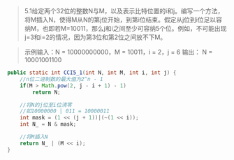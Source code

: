 >	5.1给定两个32位的整数N与M，以及表示比特位置的i和j。编写一个方法，将M插入N，使得M从N的第j位开始，到第i位结束。假定从j位到i位足以容纳M，也即若M=10011，那么j和i之间至少可容纳5个位。例如，不可能出现j=3和i=2的情况，因为第3位和第2位之间放不下M。

>	示例输入：N = 10000000000，M = 10011，i = 2，j = 6
输出： N = 10001001100

```java
public static int CCI5_1(int N, int M, int i, int j) {
	//n位二进制数的最大值为2^n - 1
	if(M > Math.pow(2, j - i + 1) - 1)
		return N;

    //将N的j位至i位清零
    //如10000000 | 011 = 10000011
    int mask = (1 << (j + 1))|(~(1 << i));
	int N_ = N & mask;

    //将M插入N
	return N_ | (M << i);
}
```
